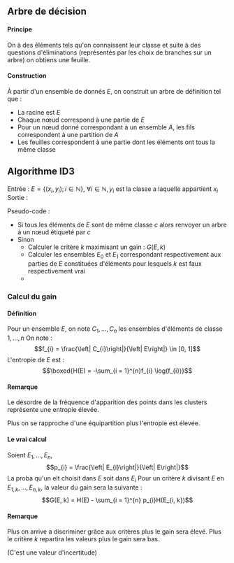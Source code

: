 ## Arbre de décision
#### Principe
On à des éléments tels qu'on connaissent leur classe et suite à des questions d'éliminations (représentés par les choix de branches sur un arbre) on obtiens une feuille. 

#### Construction
À partir d'un ensemble de donnés $E$, on construit un arbre de définition tel que : 
- La racine est $E$
- Chaque nœud correspond à une partie de $E$
- Pour un nœud donné correspondant à un ensemble $A$, les fils correspondent à une partition de $A$
- Les feuilles correspondent à une partie dont les éléments ont tous la même classe

## Algorithme ID3
Entrée : $E = \{ (x_{i}, y_{i}) ; i \in \mathbb{N} \}$,
$\forall i \in \mathbb{N}, y_{i}$ est la classe a laquelle appartient $x_{i}$
Sortie : 

Pseudo-code : 
- Si tous les éléments de $E$ sont de même classe $c$ alors
  renvoyer un arbre à un nœud étiqueté par $c$
- Sinon
  + Calculer le critère $k$ maximisant un gain : $G(E, k)$
  + Calculer les ensembles $E_{0}$ et $E_{1}$ correspondant respectivement aux parties de $E$ constituées d'éléments pour lesquels $k$ est faux respectivement vrai
  + 

### Calcul du gain
#### Définition
Pour un ensemble $E$, on note $C_{1},\dots, C_{n}$ les ensembles d'éléments de classe $1, \dots, n$
On note : 
$$f_{i} = \frac{\left| C_{i}\right|}{\left| E\right|} \in ]0, 1]$$
L'entropie de $E$ est : 
$$\boxed{H(E) = -\sum_{i = 1}^{n}f_{i} \log(f_{i})}$$

#### Remarque
Le désordre de la fréquence d'apparition des points dans les clusters représente une entropie élevée. 

Plus on se rapproche d'une équipartition plus l'entropie est élevée. 

#### Le vrai calcul
Soient $E_{1}, \dots, E_{n}$, 
$$p_{i} = \frac{\left| E_{i}\right|}{\left| E\right|}$$
La proba qu'un elt choisit dans $E$ soit dans $E_{i}$
Pour un critère $k$ divisant $E$ en $E_{1, k}, \dots, E_{n, k}$, la valeur du gain sera la suivante : 
$$G(E, k) = H(E) - \sum_{i = 1}^{n} p_{i}H(E_{i, k})$$

#### Remarque
Plus on arrive a discriminer grâce aux critères plus le gain sera élevé. 
Plus le critère $k$ repartira les valeurs plus le gain sera bas. 

(C'est une valeur d'incertitude)

